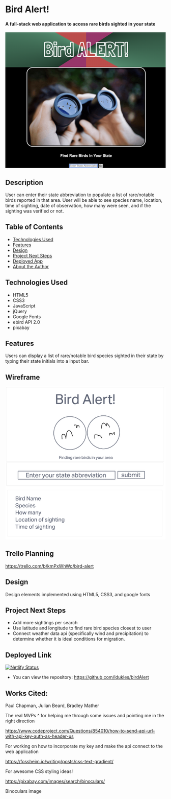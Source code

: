 # Bird Alert!

#### A full-stack web application to access rare birds sighted in your state

<img src="./img/screenShot.png" alt="bird Alert main page"/>

## Description
User can enter their state abbreviation to populate a list of rare/notable birds reported in that area. User will be able to see species name, location, time of sighting, date of observation, how many were seen, and if the sighting was verified or not.

## Table of Contents

* [Technologies Used](#technologiesused)
* [Features](#features)
* [Design](#design)
* [Project Next Steps](#nextsteps)
* [Deployed App](#deployment)
* [About the Author](#author)

## <a name="technologiesused"></a>Technologies Used
* HTML5
* CSS3
* JavaScript
* jQuery
* Google Fonts
* ebird API 2.0
* pixabay

## Features
Users can display a list of rare/notable bird species sighted in their state by typing their state initials into a input bar.


## Wireframe
<img src ="./img/Wireframe.png" alt="wireframe"/>

## Trello Planning
https://trello.com/b/kmPxWhWo/bird-alert

## <a name="design"></a>Design
Design elements implemented using HTML5, CSS3, and google fonts

## <a name="nextsteps"></a>Project Next Steps
* Add more sightings per search
* Use latitude and longitude to find rare bird species closest to user
* Connect weather data api (specifically wind and precipitation) to determine whether it is ideal conditions for migration.

## <a name="deployment"></a>Deployed Link
[![Netlify Status](https://api.netlify.com/api/v1/badges/05085374-b764-4c0b-8c80-ad7baacbcd53/deploy-status)](https://app.netlify.com/sites/bird-alert/deploys)



* You can view the repository:
https://github.com/ldukles/birdAlert


## Works Cited:
Paul Chapman, Julian Beard, Bradley Mather

The real MVPs ^ for helping me through some issues and pointing me in the right direction


https://www.codeproject.com/Questions/854010/how-to-send-api-url-with-api-key-auth-as-header-us

For working on how to incorporate my key and make the api connect to the web application


https://fossheim.io/writing/posts/css-text-gradient/

For awesome CSS styling ideas!


https://pixabay.com/images/search/binoculars/

Binoculars image